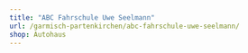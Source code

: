 ```yaml
---
title: "ABC Fahrschule Uwe Seelmann"
url: /garmisch-partenkirchen/abc-fahrschule-uwe-seelmann/
shop: Autohaus
---
```

